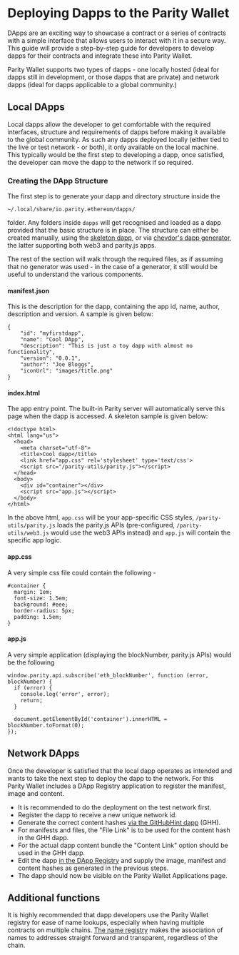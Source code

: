 # Deploying Dapps to the Parity Wallet

DApps are an exciting way to showcase a contract or a series of contracts with a simple interface that allows users to interact with it in a secure way. This guide will provide a step-by-step guide for developers to develop dapps for their contracts and integrate these into Parity Wallet.

Parity Wallet supports two types of dapps - one locally hosted (ideal for dapps still in development, or those dapps that are private) and network dapps (ideal for dapps applicable to a global community.)


## Local DApps

Local dapps allow the developer to get comfortable with the required interfaces, structure and requirements of dapps before making it available to the global community. As such any dapps deployed locally (either tied to the live or test network - or both), it only available on the local machine. This typically would be the first step to developing a dapp, once satisfied, the developer can move the dapp to the network if so required.

### Creating the DApp Structure

The first step is to generate your dapp and directory structure inside the

    ~/.local/share/io.parity.ethereum/dapps/

folder. Any folders inside `dapps` will get recognised and loaded as a dapp provided that the basic structure is in place. The structure can either be created manually, using the [skeleton dapp](https://github.com/paritytech/skeleton/), or via [chevdor's dapp generator](https://github.com/chevdor/generator-ethdapp), the latter supporting both web3 and parity.js apps.

The rest of the section will walk through the required files, as if assuming that no generator was used - in the case of a generator, it still would be useful to understand the various components.

#### manifest.json

This is the description for the dapp, containing the app id, name, author, description and version. A sample is given below:

    {
        "id": "myfirstdapp",
        "name": "Cool DApp",
        "description": "This is just a toy dapp with almost no functionality",
        "version": "0.0.1",
        "author": "Joe Bloggs",
        "iconUrl": "images/title.png"
    }

#### index.html

The app entry point. The built-in Parity server will automatically serve this page when the dapp is accessed. A skeleton sample is given below:

    <!doctype html>
    <html lang="us">
      <head>
        <meta charset="utf-8">
        <title>Cool dapp</title>
        <link href="app.css" rel='stylesheet' type='text/css'>
        <script src="/parity-utils/parity.js"></script>
      </head>
      <body>
        <div id="container"></div>
        <script src="app.js"></script>
      </body>
    </html>

In the above html, `app.css` will be your app-specific CSS styles, `/parity-utils/parity.js` loads the parity.js APIs (pre-configured, `/parity-utils/web3.js` would use the web3 APIs instead) and `app.js` will contain the specific app logic.

#### app.css

A very simple css file could contain the following -

    #container {
      margin: 1em;
      font-size: 1.5em;
      background: #eee;
      border-radius: 5px;
      padding: 1.5em;
    }

#### app.js

A very simple application (displaying the blockNumber, parity.js APIs) would be the following

    window.parity.api.subscribe('eth_blockNumber', function (error, blockNumber) {
      if (error) {
        console.log('error', error);
        return;
      }

      document.getElementById('container').innerHTML = blockNumber.toFormat(0);
    });

## Network DApps

Once the developer is satisfied that the local dapp operates as intended and wants to take the next step to deploy the dapp to the network. For this Parity Wallet includes a DApp Registry application to register the manifest, image and content.

- It is recommended to do the deployment on the test network first.
- Register the dapp to receive a new unique network id.
- Generate the correct content hashes [via the GitHubHint dapp](Parity-Github-Hint) (GHH).
- For manifests and files, the "File Link" is to be used for the content hash in the GHH dapp.
- For the actual dapp content bundle the "Content Link" option should be used in the GHH dapp.
- Edit the dapp [in the DApp Registry](Parity-dapp-registry) and supply the image, manifest and content hashes as generated in the previous steps.
- The dapp should now be visible on the Parity Wallet Applications page.

## Additional functions

It is highly recommended that dapp developers use the Parity Wallet registry for ease of name lookups, especially when having multiple contracts on multiple chains. [The name registry](Parity-name-registry) makes the association of names to addresses straight forward and transparent, regardless of the chain.

